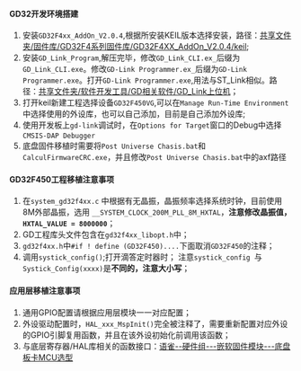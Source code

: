 #### GD32开发环境搭建
1. 安装`GD32F4xx_AddOn_V2.0.4`,根据所安装KEIL版本选择安装，路径：[共享文件夹/固件库/GD32F4系列固件库/GD32F4XX_AddOn_V2.0.4/keil](https://pan.baidu.com/s/1nuifedz#list/path=%2F%E5%85%B1%E4%BA%AB%E6%96%87%E4%BB%B6%E5%A4%B9%2F%E5%9B%BA%E4%BB%B6%E5%BA%93%2FGD32F4%E7%B3%BB%E5%88%97%E5%9B%BA%E4%BB%B6%E5%BA%93); 
2. 安装`GD_Link_Program`,解压完毕，修改`GD_Link_CLI.ex_`后缀为`GD_Link_CLI.exe`。修改`GD-Link Programmer.ex_`后缀为`GD-Link Programmer.exe`。打开`GD-Link Programmer.exe`,用法与ST_Link相似。路径：[共享文件夹/软件开发工具/GD相关软件/GD_Link上位机](https://pan.baidu.com/s/1nuifedz#list/path=%2F%E5%85%B1%E4%BA%AB%E6%96%87%E4%BB%B6%E5%A4%B9%2F%E8%BD%AF%E4%BB%B6%E5%BC%80%E5%8F%91%E5%B7%A5%E5%85%B7%2FGD%E7%9B%B8%E5%85%B3%E8%BD%AF%E4%BB%B6%2FGD_Link%E4%B8%8A%E4%BD%8D%E6%9C%BA&parentPath=%2F)；
3. 打开keil新建工程选择设备`GD32F450VG`,可以在`Manage Run-Time Environment`中选择使用的外设库，也可以自己添加，目前是自己添加外设库;
4. 使用开发板上`gd-link`调试时，在`Options for Target`窗口的Debug中选择`CMSIS-DAP Debugger`
5. 底盘固件移植时需要将`Post Universe Chasis.bat`和`CalculFirmwareCRC.exe`，并且修改`Post Universe Chasis.bat`中的axf路径


#### GD32F450工程移植注意事项

1. 在`system_gd32f4xx.c` 中根据有无晶振，晶振频率选择系统时钟，目前使用8M外部晶振，选用 `__SYSTEM_CLOCK_200M_PLL_8M_HXTAL`，**注意修改晶振值，`HXTAL_VALUE = 8000000`**； 
2. GD工程库头文件包含在`gd32f4xx_libopt.h`中；
3. `gd32f4xx.h`中`#if ! define (GD32F450)....`下面取消`GD32F450`的注释；
4. 调用`systick_config()`;打开滴答定时器时； 注意`systick_config `与 `Systick_Config(xxxx)`是**不同的，注意大小写**；

#### 应用层移植注意事项

1. 通用GPIO配置请根据应用层模块一一对应配置；
2. 外设驱动配置时，`HAL_xxx_MspInit()`完全被注释了，需要重新配置对应外设的GPIO引脚复用函数，并且在该外设初始化前调用该函数；
3. 与底层寄存器/HAL库相关的函数接口：[语雀--硬件组---嵌软固件模块---底盘板卡MCU选型](https://pudutech.yuque.com/rdheib/umbwrq/ib5sql#KeTZw)



